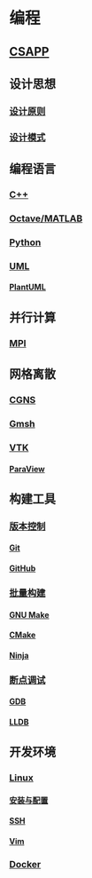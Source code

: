 # 编程

## [CSAPP](./csapp/README.md)

## 设计思想
### [设计原则](./principles/README.md)
### [设计模式](./patterns/README.md)

## 编程语言
### [C++](./cpp/README.md)
### [Octave/MATLAB](./octave.md)
### [Python](./python.md)
### [UML](./uml/README.md)
#### [PlantUML](./vtk/README.md#ParaView)

## 并行计算
### [MPI](./mpi/README.md)

## 网格离散
### [CGNS](./cgns/README.md)
### [Gmsh](./gmsh/README.md)
### [VTK](./vtk/README.md)
#### [ParaView](./vtk/README.md#ParaView)

## 构建工具
### [版本控制](./git.md)
#### [Git](./git.md#Git)
#### [GitHub](./git.md#GitHub)
### [批量构建](./make/README.md)
#### [GNU Make](./make/README.md#GNU-Make)
#### [CMake](./make/README.md#CMake)
#### [Ninja](./make/README.md#Ninja)
### [断点调试](./debug/README.md)
#### [GDB](./debug/README.md#GDB)
#### [LLDB](./debug/README.md#LLDB)

## 开发环境
### [Linux](./linux/README.md)
#### [安装与配置](./linux/install/README.md)
#### [SSH](./linux/ssh.md)
#### [Vim](./linux/vim.md)
### [Docker](./docker/README.md)
